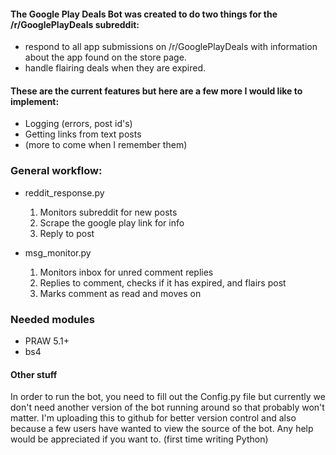 #### The Google Play Deals Bot was created to do two things for the /r/GooglePlayDeals subreddit:

* respond to all app submissions on /r/GooglePlayDeals with information about the app found on the store page. 
* handle flairing deals when they are expired. 

#### These are the current features but here are a few more I would like to implement:

* Logging (errors, post id's)
* Getting links from text posts
* (more to come when I remember them)

### General workflow:

* reddit_response.py
  1. Monitors subreddit for new posts
  2. Scrape the google play link for info
  3. Reply to post
  
* msg_monitor.py
  1. Monitors inbox for unred comment replies
  2. Replies to comment, checks if it has expired, and flairs post
  3. Marks comment as read and moves on

### Needed modules

* PRAW 5.1+
* bs4

#### Other stuff

In order to run the bot, you need to fill out the Config.py file but currently we don't need another version of the bot running around so that probably won't matter. I'm uploading this to github for better version control and also because a few users have wanted to view the source of the bot. Any help would be appreciated if you want to. (first time writing Python)
